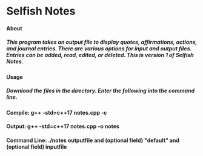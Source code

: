 # Selfish Notes

#### About
##### This program takes an output file to display quotes, affirmations, actions, and journal entries. There are various options for input and output files. Entries can be added, read, edited, or deleted. This is version 1 of Selfish Notes.

#### Usage
##### Download the files in the directory. Enter the following into the command line.
#### Compile: g++ -std=c++17 notes.cpp -c
#### Output: g++ -std=c++17 notes.cpp -o notes
#### Command Line: ./notes outputfile and (optional field) "default" and (optional field) inputfile


